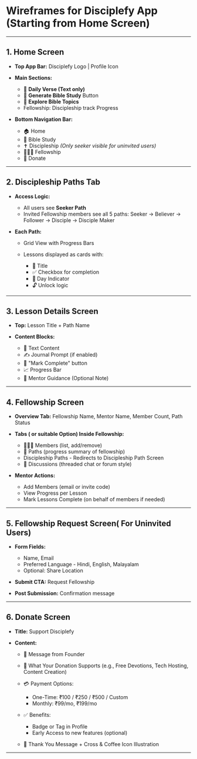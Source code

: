 # Wireframes for Disciplefy App (Starting from Home Screen)

---

## 1. Home Screen

* **Top App Bar:** Disciplefy Logo | Profile Icon
* **Main Sections:**

  * 📖 **Daily Verse (Text only)**
  * 🎯 **Generate Bible Study** Button
  * 🧭 **Explore Bible Topics**
  * Fellowship: Discipleship track Progress
* **Bottom Navigation Bar:**

  * 🏠 Home
  * 📘 Bible Study
  * ✝️ Discipleship *(Only seeker visible for uninvited users)*
  * 🧑‍🤝‍🧑 Fellowship
  * 💖 Donate

---

## 2. Discipleship Paths Tab

* **Access Logic:**

  * All users see **Seeker Path**
  * Invited Fellowship members see all 5 paths: Seeker → Believer → Follower → Disciple → Disciple Maker
* **Each Path:**

  * Grid View with Progress Bars
  * Lessons displayed as cards with:

    * 📘 Title
    * ✅ Checkbox for completion
    * 📅 Day Indicator
    * 🔓 Unlock logic

---

## 3. Lesson Details Screen

* **Top:** Lesson Title + Path Name
* **Content Blocks:**

  * 📜 Text Content
  * ✍️ Journal Prompt (if enabled)
  * 🔘 "Mark Complete" button
  * 📈 Progress Bar
  * 👤 Mentor Guidance (Optional Note)

---

## 4. Fellowship Screen

* **Overview Tab:** Fellowship Name, Mentor Name, Member Count, Path Status
* **Tabs ( or suitable Option) Inside Fellowship:**

  * 🧑‍🤝‍🧑 Members (list, add/remove)
  * 🧭 Paths (progress summary of fellowship)
  * Discipleship Paths - Redirects to Discipleship Path Screen
  * 💬 Discussions (threaded chat or forum style)
* **Mentor Actions:**

  * Add Members (email or invite code)
  * View Progress per Lesson
  * Mark Lessons Complete (on behalf of members if needed)

---

## 5. Fellowship Request Screen( For Uninvited Users)

* **Form Fields:**

  * Name, Email
  * Preferred Language - Hindi, English, Malayalam
  * Optional: Share Location
* **Submit CTA:** Request Fellowship
* **Post Submission:** Confirmation message

---

## 6. Donate Screen

* **Title:** Support Disciplefy
* **Content:**

  * 💬 Message from Founder
  * 🎁 What Your Donation Supports (e.g., Free Devotions, Tech Hosting, Content Creation)
  * 💳 Payment Options:

    * One-Time: ₹100 / ₹250 / ₹500 / Custom
    * Monthly: ₹99/mo, ₹199/mo
  * ✅ Benefits:

    * Badge or Tag in Profile
    * Early Access to new features (optional)
  * 🙏 Thank You Message + Cross & Coffee Icon Illustration

---
